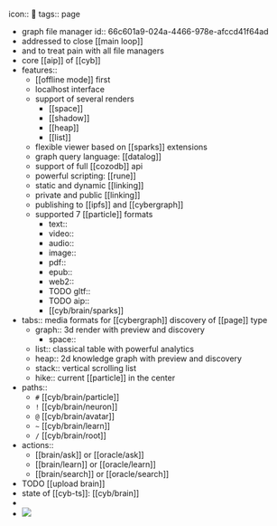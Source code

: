 icon:: 🧠
tags:: page

- graph file manager
  id:: 66c601a9-024a-4466-978e-afccd41f64ad
- addressed to close [[main loop]]
- and to treat pain with all file managers
- core [[aip]] of [[cyb]]
- features::
	- [[offline mode]] first
	- localhost interface
	- support of several renders
		- [[space]]
		- [[shadow]]
		- [[heap]]
		- [[list]]
	- flexible viewer based on [[sparks]] extensions
	- graph query language: [[datalog]]
	- support of full [[cozodb]] api
	- powerful scripting: [[rune]]
	- static and dynamic [[linking]]
	- private and public [[linking]]
	- publishing to [[ipfs]] and [[cybergraph]]
	- supported 7 [[particle]] formats
		- text::
		- video::
		- audio::
		- image::
		- pdf::
		- epub::
		- web2::
		- TODO gltf::
		- TODO aip::
		- [[cyb/brain/sparks]]
- tabs:: media formats for [[cybergraph]] discovery of [[page]] type
	- graph:: 3d render with preview and discovery
		- space::
	- list:: classical table with powerful analytics
	- heap:: 2d knowledge graph with preview and discovery
	- stack:: vertical scrolling list
	- hike:: current [[particle]] in the center
- paths::
	- `#` [[cyb/brain/particle]]
	- `!` [[cyb/brain/neuron]]
	- `@` [[cyb/brain/avatar]]
	- `~` [[cyb/brain/learn]]
	- `/` [[cyb/brain/root]]
- actions::
	- [[brain/ask]] or [[oracle/ask]]
	- [[brain/learn]] or [[oracle/learn]]
	- [[brain/search]] or [[oracle/search]]
- TODO [[upload brain]]
- state of [[cyb-ts]]: [[cyb/brain]]
-
- ![](https://emerald-raw-leopon-384.mypinata.cloud/ipfs/Qmc7ANo78MJ9yDXUxmErnWuPZPL5y2baYRZpN4CV9axeym)